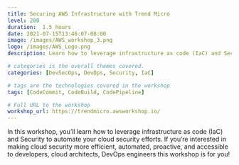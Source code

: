 ```yaml
---
title: Securing AWS Infrastructure with Trend Micro
level: 200
duration:  1.5 hours
date: 2021-07-15T13:46:07-08:00
image: /images/AWS_workshop_3.png
logo: /images/AWS_Logo.png
description: Learn how to leverage infrastructure as code (IaC) and Security to automate your cloud security efforts. 

# categories is the overall themes covered. 
categories: [DevSecOps, DevOps, Security, IaC]

# tags are the technologies covered in the workshop
tags: [CodeCommit, CodeBuild, CodePipeline]

# Full URL to the workshop
workshop_url: https://trendmicro.awsworkshop.io/
---
```


In this workshop, you’ll learn how to leverage infrastructure as code (IaC) and Security to automate your cloud security efforts. If you’re interested in making cloud security more efficient, automated, proactive, and accessible to developers, cloud architects, DevOps engineers this workshop is for you!